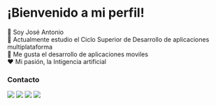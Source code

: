 # ¡Bienvenido a mi perfil! 

:wave: Soy José Antonio   
:book: Actualmente estudio el Ciclo Superior de Desarrollo de aplicaciones multiplataforma  
:iphone: Me gusta el desarrollo de aplicaciones moviles  
:heart: Mi pasión, la Intigencia artificial  

### Contacto
![](https://img.shields.io/badge/Email-red?style=flat) ![](https://img.shields.io/badge/Facebook-blue?style=flat) ![](https://img.shields.io/badge/Instagram-purple?style=flat) ![](https://img.shields.io/badge/Linkedin-blue?style=flat)

